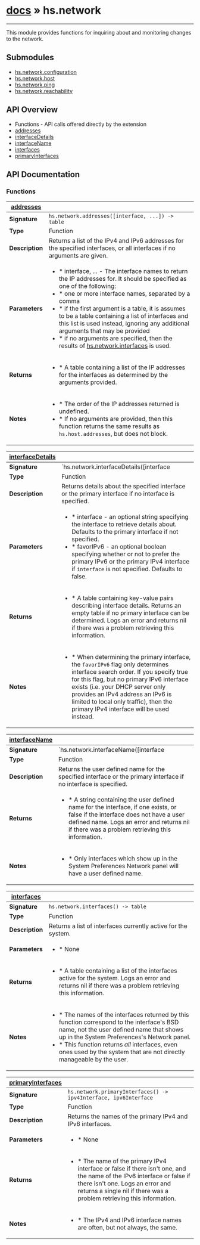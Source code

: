 # [docs](index.md) » hs.network
---

This module provides functions for inquiring about and monitoring changes to the network.

## Submodules
 * [hs.network.configuration](hs.network.configuration.md)
 * [hs.network.host](hs.network.host.md)
 * [hs.network.ping](hs.network.ping.md)
 * [hs.network.reachability](hs.network.reachability.md)

## API Overview
* Functions - API calls offered directly by the extension
 * [addresses](#addresses)
 * [interfaceDetails](#interfaceDetails)
 * [interfaceName](#interfaceName)
 * [interfaces](#interfaces)
 * [primaryInterfaces](#primaryInterfaces)

## API Documentation

### Functions

| [addresses](#addresses)         |                                                                                     |
| --------------------------------------------|-------------------------------------------------------------------------------------|
| **Signature**                               | `hs.network.addresses([interface, ...]) -> table`                                                                    |
| **Type**                                    | Function                                                                     |
| **Description**                             | Returns a list of the IPv4 and IPv6 addresses for the specified interfaces, or all interfaces if no arguments are given.                                                                     |
| **Parameters**                              | <ul><li> * interface, ... - The interface names to return the IP addresses for. It should be specified as one of the following:</li><li>   * one or more interface names, separated by a comma</li><li>   * if the first argument is a table, it is assumes to be a table containing a list of interfaces and this list is used instead, ignoring any additional arguments that may be provided</li><li>   * if no arguments are specified, then the results of [hs.network.interfaces](#interfaces) is used.</li></ul> |
| **Returns**                                 | <ul><li> * A table containing a list of the IP addresses for the interfaces as determined by the arguments provided.</li></ul>          |
| **Notes**                                   | <ul><li> * The order of the IP addresses returned is undefined.</li><li> * If no arguments are provided, then this function returns the same results as `hs.host.addresses`, but does not block.</li></ul>                |

| [interfaceDetails](#interfaceDetails)         |                                                                                     |
| --------------------------------------------|-------------------------------------------------------------------------------------|
| **Signature**                               | `hs.network.interfaceDetails([interface | favorIPv6]) -> table`                                                                    |
| **Type**                                    | Function                                                                     |
| **Description**                             | Returns details about the specified interface or the primary interface if no interface is specified.                                                                     |
| **Parameters**                              | <ul><li> * interface - an optional string specifying the interface to retrieve details about.  Defaults to the primary interface if not specified.</li><li> * favorIPv6 - an optional boolean specifying whether or not to prefer the primary IPv6 or the primary IPv4 interface if `interface` is not specified.  Defaults to false.</li></ul> |
| **Returns**                                 | <ul><li> * A table containing key-value pairs describing interface details.  Returns an empty table if no primary interface can be determined. Logs an error and returns nil if there was a problem retrieving this information.</li></ul>          |
| **Notes**                                   | <ul><li> * When determining the primary interface, the `favorIPv6` flag only determines interface search order.  If you specify true for this flag, but no primary IPv6 interface exists (i.e. your DHCP server only provides an IPv4 address an IPv6 is limited to local only traffic), then the primary IPv4 interface will be used instead.</li></ul>                |

| [interfaceName](#interfaceName)         |                                                                                     |
| --------------------------------------------|-------------------------------------------------------------------------------------|
| **Signature**                               | `hs.network.interfaceName([interface | favorIPv6]) -> string`                                                                    |
| **Type**                                    | Function                                                                     |
| **Description**                             | Returns the user defined name for the specified interface or the primary interface if no interface is specified.                                                                     |
| **Returns**                                 | <ul><li> * A string containing the user defined name for the interface, if one exists, or false if the interface does not have a user defined name. Logs an error and returns nil if there was a problem retrieving this information.</li></ul>          |
| **Notes**                                   | <ul><li> * Only interfaces which show up in the System Preferences Network panel will have a user defined name.</li></ul>                |

| [interfaces](#interfaces)         |                                                                                     |
| --------------------------------------------|-------------------------------------------------------------------------------------|
| **Signature**                               | `hs.network.interfaces() -> table`                                                                    |
| **Type**                                    | Function                                                                     |
| **Description**                             | Returns a list of interfaces currently active for the system.                                                                     |
| **Parameters**                              | <ul><li> * None</li></ul> |
| **Returns**                                 | <ul><li> * A table containing a list of the interfaces active for the system.  Logs an error and returns nil if there was a problem retrieving this information.</li></ul>          |
| **Notes**                                   | <ul><li> * The names of the interfaces returned by this function correspond to the interface's BSD name, not the user defined name that shows up in the System Preferences's Network panel.</li><li> * This function returns *all* interfaces, even ones used by the system that are not directly manageable by the user.</li></ul>                |

| [primaryInterfaces](#primaryInterfaces)         |                                                                                     |
| --------------------------------------------|-------------------------------------------------------------------------------------|
| **Signature**                               | `hs.network.primaryInterfaces() -> ipv4Interface, ipv6Interface`                                                                    |
| **Type**                                    | Function                                                                     |
| **Description**                             | Returns the names of the primary IPv4 and IPv6 interfaces.                                                                     |
| **Parameters**                              | <ul><li> * None</li></ul> |
| **Returns**                                 | <ul><li> * The name of the primary IPv4 interface or false if there isn't one, and the name of the IPv6 interface or false if there isn't one. Logs an error and returns a single nil if there was a problem retrieving this information.</li></ul>          |
| **Notes**                                   | <ul><li> * The IPv4 and IPv6 interface names are often, but not always, the same.</li></ul>                |

